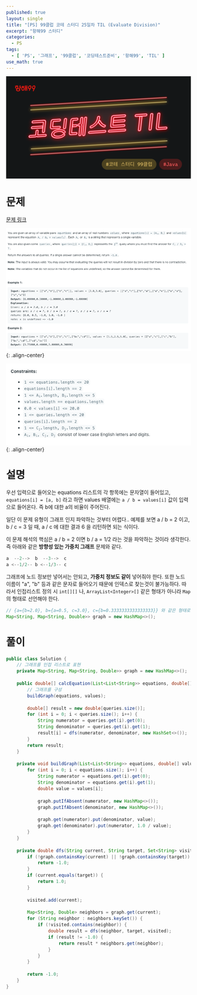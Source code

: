 ```yaml
---
published: true
layout: single
title: "[PS] 99클럽 코테 스터디 25일차 TIL (Evaluate Division)"
excerpt: "항해99 스터디"
categories:
  - PS
tags:
  - [ 'PS', '그래프', '99클럽', '코딩테스트준비', '항해99', 'TIL' ]
use_math: true
---
```



![img_3.png](https://github.com/zhtmr/static-files-for-posting/blob/main/static-files-for-posting/20240722/99club_TIL_thumbnail/%EA%B8%B0%EB%B3%B8%ED%98%951_java.png?raw=true)


# 문제
[문제 링크](https://leetcode.com/problems/evaluate-division/)

![img_3.png](https://github.com/zhtmr/static-files-for-posting/blob/main/static-files-for-posting/20240815/ex1.png?raw=true){: .align-center}

![img_4.png](https://github.com/zhtmr/static-files-for-posting/blob/main/static-files-for-posting/20240815/ex2.png?raw=true){: .align-center}


# 설명
우선 입력으로 들어오는 equations 리스트의 각 항목에는 문자열이 들어있고, `equations[i] = [a, b]` 라고 하면 values 배열에는 `a / b = values[i]` 값이 입력으로 들어온다.
즉 b에 대한 a의 비율이 주어진다.

일단 이 문제 유형이 그래프 인지 파악하는 것부터 어렵다.. 
예제를 보면 a / b = 2 이고, b / c = 3 일 때, a / c 에 대한 결과 6 을 리턴하면 되는 식이다.

이 문제 해석의 핵심은 a / b = 2 이면 b / a = 1/2 라는 것을 파악하는 것이라 생각한다.
즉 아래와 같은 **방향성 있는 가중치 그래프** 문제와 같다.
```java
a  --2-->  b  --3-->  c
a <--1/2-- b <--1/3-- c 
```
그래프에 노드 정보만 넣어서는 안되고, **가중치 정보도 같이** 넣어줘야 한다. 또한 노드 이름이 "a", "b" 등과 같은 문자로 들어오기 때문에 인덱스로 찾는것이 불가능하다.
따라서 인접리스트 정의 시 `int[][]` 나, `ArrayList<Integer>[]` 같은 형태가 아니라 `Map` 의 형태로 선언해야 한다.

```java
// {a={b=2.0}, b={a=0.5, c=3.0}, c={b=0.3333333333333333}} 와 같은 형태로 저장된다
Map<String, Map<String, Double>> graph = new HashMap<>();
```

# 풀이
```java
public class Solution {
    // 그래프를 인접 리스트로 표현
    private Map<String, Map<String, Double>> graph = new HashMap<>();

    public double[] calcEquation(List<List<String>> equations, double[] values, List<List<String>> queries) {
        // 그래프를 구성
        buildGraph(equations, values);

        double[] result = new double[queries.size()];
        for (int i = 0; i < queries.size(); i++) {
            String numerator = queries.get(i).get(0);
            String denominator = queries.get(i).get(1);
            result[i] = dfs(numerator, denominator, new HashSet<>());
        }
        return result;
    }

    private void buildGraph(List<List<String>> equations, double[] values) {
        for (int i = 0; i < equations.size(); i++) {
            String numerator = equations.get(i).get(0);
            String denominator = equations.get(i).get(1);
            double value = values[i];

            graph.putIfAbsent(numerator, new HashMap<>());
            graph.putIfAbsent(denominator, new HashMap<>());

            graph.get(numerator).put(denominator, value);
            graph.get(denominator).put(numerator, 1.0 / value);
        }
    }

    private double dfs(String current, String target, Set<String> visited) {
        if (!graph.containsKey(current) || !graph.containsKey(target)) {
            return -1.0;
        }
        if (current.equals(target)) {
            return 1.0;
        }

        visited.add(current);

        Map<String, Double> neighbors = graph.get(current);
        for (String neighbor : neighbors.keySet()) {
            if (!visited.contains(neighbor)) {
                double result = dfs(neighbor, target, visited);
                if (result != -1.0) {
                    return result * neighbors.get(neighbor);
                }
            }
        }

        return -1.0;
    }
}
```
